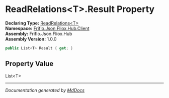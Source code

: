﻿<!--  
  <auto-generated>   
    The contents of this file were generated by a tool.  
    Changes to this file may be list if the file is regenerated  
  </auto-generated>   
-->

# ReadRelations\<T\>.Result Property

**Declaring Type:** [ReadRelations\<T\>](../index.md)  
**Namespace:** [Friflo.Json.Fliox.Hub.Client](../../index.md)  
**Assembly:** Friflo.Json.Fliox.Hub  
**Assembly Version:** 1.0.0

```csharp
public List<T> Result { get; }
```

## Property Value

List\<T\>

___

*Documentation generated by [MdDocs](https://github.com/ap0llo/mddocs)*

